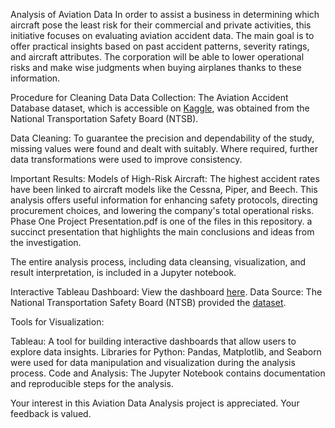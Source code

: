 Analysis of Aviation Data
In order to assist a business in determining which aircraft pose the least risk for their commercial and private activities, this initiative focuses on evaluating aviation accident data. The main goal is to offer practical insights based on past accident patterns, severity ratings, and aircraft attributes. The corporation will be able to lower operational risks and make wise judgments when buying airplanes thanks to these information.

Procedure for Cleaning Data
Data Collection: The Aviation Accident Database dataset, which is accessible on [Kaggle](https://www.kaggle.com/), was obtained from the National Transportation Safety Board (NTSB).

Data Cleaning:
To guarantee the precision and dependability of the study, missing values were found and dealt with suitably.
Where required, further data transformations were used to improve consistency.

Important Results:
Models of High-Risk Aircraft:
The highest accident rates have been linked to aircraft models like the Cessna, Piper, and Beech.
This analysis offers useful information for enhancing safety protocols, directing procurement choices, and lowering the company's total operational risks.
Phase One Project Presentation.pdf is one of the files in this repository.
a succinct presentation that highlights the main conclusions and ideas from the investigation.

The entire analysis process, including data cleansing, visualization, and result interpretation, is included in a Jupyter notebook.

Interactive Tableau Dashboard: View the dashboard [here](https://public.tableau.com/app/profile/stanley.macharia/viz/AircraftRiskAssessment_17327156573890/AircraftRiskAssessment?publish=yes).
Data Source:
The National Transportation Safety Board (NTSB) provided the [dataset](https://www.kaggle.com/datasets/khsamaha/aviation-accident-database-synopses).


Tools for Visualization:

Tableau: A tool for building interactive dashboards that allow users to explore data insights.
Libraries for Python: Pandas, Matplotlib, and Seaborn were used for data manipulation and visualization during the analysis process.
Code and Analysis: The Jupyter Notebook contains documentation and reproducible steps for the analysis.

Your interest in this Aviation Data Analysis project is appreciated. Your feedback is valued.

